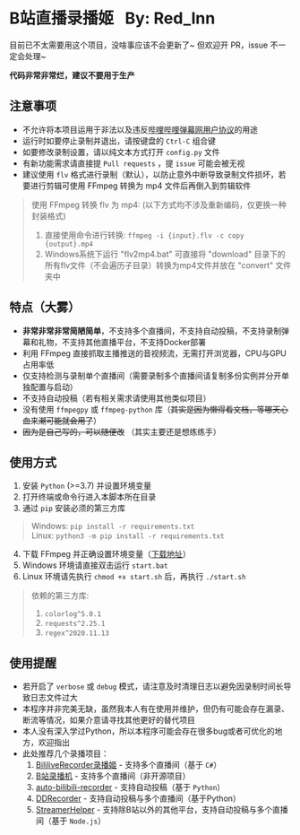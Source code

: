 # B站直播录播姬 &nbsp; By: Red_lnn

目前已不太需要用这个项目，没啥事应该不会更新了~ 但欢迎开 PR，issue 不一定会处理~

**代码非常非常烂，建议不要用于生产**

## 注意事项

- 不允许将本项目运用于非法以及违反[哔哩哔哩弹幕网用户协议](https://www.bilibili.com/blackboard/topic/activity-cn8bxPLzz.html)的用途
- 运行时如要停止录制并退出，请按键盘的 `Ctrl-C` 组合键
- 如要修改录制设置，请以纯文本方式打开 `config.py` 文件
- 有新功能需求请直接提 `Pull requests` ，提 `issue` 可能会被无视
- 建议使用 `flv` 格式进行录制（默认），以防止意外中断导致录制文件损坏，若要进行剪辑可使用 FFmpeg 转换为 mp4 文件后再倒入到剪辑软件  

> 使用 FFmpeg 转换 flv 为 mp4:
> (以下方式均不涉及重新编码，仅更换一种封装格式)
> 1. 直接使用命令进行转换: `ffmpeg -i {input}.flv -c copy {output}.mp4`
> 2. Windows系统下运行 "flv2mp4.bat" 可直接将 "download" 目录下的所有flv文件（不会遍历子目录）转换为mp4文件并放在 "convert" 文件夹中

## 特点（大雾）

- **非常非常非常简陋简单**，不支持多个直播间，不支持自动投稿，不支持录制弹幕和礼物，不支持其他直播平台，不支持Docker部署
- 利用 FFmpeg 直接抓取主播推送的音视频流，无需打开浏览器，CPU与GPU占用率低
- 仅支持检测与录制单个直播间（需要录制多个直播间请复制多份实例并分开单独配置与启动）
- 不支持自动投稿（若有相关需求请使用其他类似项目）
- 没有使用 `ffmpegpy` 或 `ffmpeg-python` 库（~~其实是因为懒得看文档，等哪天心血来潮可能就会用了~~）
- ~~因为是自己写的，可以随便改~~ （其实主要还是想练练手）

## 使用方式

1. 安装 `Python` (>=3.7) 并设置环境变量
2. 打开终端或命令行进入本脚本所在目录
3. 通过 `pip` 安装必须的第三方库

> Windows: `pip install -r requirements.txt`  
> Linux: `python3 -m pip install -r requirements.txt`

4. 下载 FFmpeg 并正确设置环境变量（[下载地址](http://www.ffmpeg.org/download.html)）
6. Windows 环境请直接双击运行 `start.bat`
7. Linux 环境请先执行 `chmod +x start.sh` 后，再执行 `./start.sh`

> 依赖的第三方库:
> 1. `colorlog^5.0.1`
> 2. `requests^2.25.1`
> 3. `regex^2020.11.13`

## 使用提醒

- 若开启了 `verbose` 或 `debug` 模式，请注意及时清理日志以避免因录制时间长导致日志文件过大
- 本程序并非完美无缺，虽然我本人有在使用并维护，但仍有可能会存在漏录、断流等情况，如果介意请寻找其他更好的替代项目
- 本人没有深入学过Python，所以本程序可能会存在很多bug或者可优化的地方，欢迎指出
- 此处推荐几个录播项目：
  1. [BililiveRecorder录播姬](https://github.com/Bililive/BililiveRecorder) - 支持多个直播间（基于 `C#`）
  2. [B站录播机](http://live.weibo333.com) - 支持多个直播间（非开源项目）
  3. [auto-bilibili-recorder](https://github.com/valkjsaaa/auto-bilibili-recorder) - 支持自动投稿（基于 `Python`）
  4. [DDRecorder](https://github.com/AsaChiri/DDRecorder) - 支持自动投稿与多个直播间（基于Python）
  4. [StreamerHelper](https://github.com/ZhangMingZhao1/StreamerHelper) - 支持除B站以外的其他平台，支持自动投稿与多个直播间（基于 `Node.js`）
